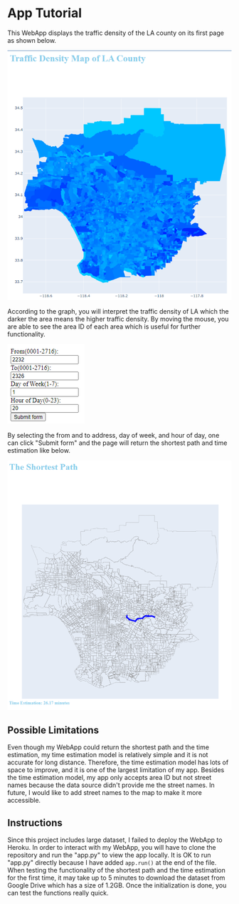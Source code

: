 # App Tutorial

This WebApp displays the traffic density of the LA county on its first page as shown below.

![png](/data/pic_1.png)

According to the graph, you will interpret the traffic density of LA which the darker the area means the higher traffic density. By moving the mouse, you are able to see the area ID of each area which is useful for further functionality.

![png](/data/pic_2.png)

By selecting the from and to address, day of week, and hour of day, one can click "Submit form" and the page will return the shortest path and time estimation like below.

![png](/data/pic_3.png)

## Possible Limitations

Even though my WebApp could return the shortest path and the time estimation, my time estimation model is relatively simple and it is not accurate for long distance. Therefore, the time estimation model has lots of space to improve, and it is one of the largest limitation of my app. Besides the time estimation model, my app only accepts area ID but not street names because the data source didn't provide me the street names. In future, I would like to add street names to the map to make it more accessible.

## Instructions

Since this project includes large dataset, I failed to deploy the WebApp to Heroku. In order to interact with my WebApp, you will have to clone the repository and run the "app.py" to view the app locally. It is OK to run "app.py" directly because I have added `app.run()` at the end of the file. When testing the functionality of the shortest path and the time estimation for the first time, it may take up to 5 minutes to download the dataset from Google Drive which has a size of 1.2GB. Once the initialization is done, you can test the functions really quick.